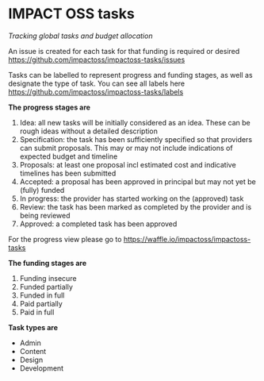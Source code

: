 # IMPACT OSS tasks
_Tracking global tasks and budget allocation_

An issue is created for each task for that funding is required or desired https://github.com/impactoss/impactoss-tasks/issues

Tasks can be labelled to represent progress and funding stages, as well as designate the type of task. You can see all labels here
https://github.com/impactoss/impactoss-tasks/labels

__The progress stages are__
1. Idea: all new tasks will be initially considered as an idea. These can be rough ideas without a detailed description
2. Specification: the task has been sufficiently specified so that providers can submit proposals. This may or may not include indications of expected budget and timeline
3. Proposals: at least one proposal incl estimated cost and indicative timelines has been submitted
4. Accepted: a proposal has been approved in principal but may not yet be (fully) funded
5. In progress: the provider has started working on the (approved) task
6. Review: the task has been marked as completed by the provider and is being reviewed 
7. Approved: a completed task has been approved

For the progress view please go to https://waffle.io/impactoss/impactoss-tasks

__The funding stages are__
1. Funding insecure
2. Funded partially
3. Funded in full
4. Paid partially
5. Paid in full

__Task types are__
- Admin
- Content 
- Design
- Development


